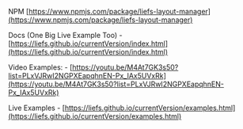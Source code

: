 NPM [https://www.npmjs.com/package/liefs-layout-manager](https://www.npmjs.com/package/liefs-layout-manager)

Docs (One Big Live Example Too) - [https://liefs.github.io/currentVersion/index.html](https://liefs.github.io/currentVersion/index.html)

Video Examples: - [https://youtu.be/M4At7GK3s50?list=PLxVJRwI2NGPXEapqhnEN-Px_IAx5UVxRk](https://youtu.be/M4At7GK3s50?list=PLxVJRwI2NGPXEapqhnEN-Px_IAx5UVxRk)

Live Examples - [https://liefs.github.io/currentVersion/examples.html](https://liefs.github.io/currentVersion/examples.html)
